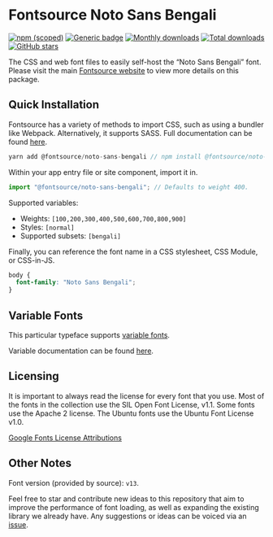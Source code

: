 # Fontsource Noto Sans Bengali

[![npm (scoped)](https://img.shields.io/npm/v/@fontsource/noto-sans-bengali?color=brightgreen)](https://www.npmjs.com/package/@fontsource/noto-sans-bengali) [![Generic badge](https://img.shields.io/badge/fontsource-passing-brightgreen)](https://github.com/fontsource/fontsource) [![Monthly downloads](https://badgen.net/npm/dm/@fontsource/noto-sans-bengali)](https://github.com/fontsource/fontsource) [![Total downloads](https://badgen.net/npm/dt/@fontsource/noto-sans-bengali)](https://github.com/fontsource/fontsource) [![GitHub stars](https://img.shields.io/github/stars/fontsource/fontsource.svg?style=social&label=Star)](https://github.com/fontsource/fontsource/stargazers)

The CSS and web font files to easily self-host the “Noto Sans Bengali” font. Please visit the main [Fontsource website](https://fontsource.org/fonts/noto-sans-bengali) to view more details on this package.

## Quick Installation

Fontsource has a variety of methods to import CSS, such as using a bundler like Webpack. Alternatively, it supports SASS. Full documentation can be found [here](https://fontsource.org/docs/introduction).

```javascript
yarn add @fontsource/noto-sans-bengali // npm install @fontsource/noto-sans-bengali
```

Within your app entry file or site component, import it in.

```javascript
import "@fontsource/noto-sans-bengali"; // Defaults to weight 400.
```

Supported variables:

- Weights: `[100,200,300,400,500,600,700,800,900]`
- Styles: `[normal]`
- Supported subsets: `[bengali]`

Finally, you can reference the font name in a CSS stylesheet, CSS Module, or CSS-in-JS.

```css
body {
  font-family: "Noto Sans Bengali";
}
```

## Variable Fonts

This particular typeface supports [variable fonts](https://developer.mozilla.org/en-US/docs/Web/CSS/CSS_Fonts/Variable_Fonts_Guide).

Variable documentation can be found [here](https://fontsource.org/docs/variable-fonts).

## Licensing

It is important to always read the license for every font that you use.
Most of the fonts in the collection use the SIL Open Font License, v1.1. Some fonts use the Apache 2 license. The Ubuntu fonts use the Ubuntu Font License v1.0.

[Google Fonts License Attributions](https://fonts.google.com/attribution)

## Other Notes

Font version (provided by source): `v13`.

Feel free to star and contribute new ideas to this repository that aim to improve the performance of font loading, as well as expanding the existing library we already have. Any suggestions or ideas can be voiced via an [issue](https://github.com/fontsource/fontsource/issues).
